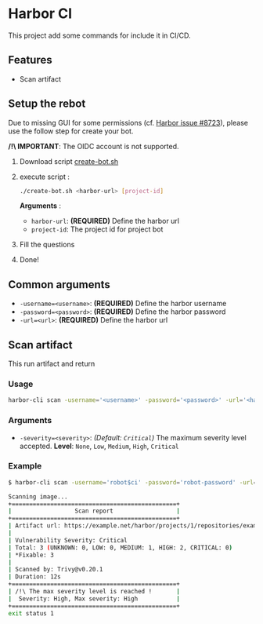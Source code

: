 # Harbor CI

This project add some commands for include it in CI/CD.

## Features

- Scan artifact

## Setup the rebot

Due to missing GUI for some permissions (cf. [Harbor issue #8723](https://github.com/goharbor/harbor/issues/8723)), please use the follow step for create your bot.

**/!\ IMPORTANT**: The OIDC account is not supported.

1. Download script [create-bot.sh](./create-bot.sh)
2. execute script :

   ```sh
   ./create-bot.sh <harbor-url> [project-id]
   ```

   **Arguments** :

   - `harbor-url`: **(REQUIRED)** Define the harbor url
   - `project-id`: The project id for project bot

3. Fill the questions
4. Done!

## Common arguments

- `-username=<username>`: **(REQUIRED)** Define the harbor username
- `-password=<password>`: **(REQUIRED)** Define the harbor password
- `-url=<url>`: **(REQUIRED)** Define the harbor url

## Scan artifact

This run artifact and return

### Usage

```sh
harbor-cli scan -username='<username>' -password='<password>' -url='<harbor-url>' <docker-image>
```

### Arguments

- `-severity=<severity>`: _(Default: `Critical`)_ The maximum severity level accepted.
  **Level**: `None`, `Low`, `Medium`, `High`, `Critical`

### Example

```sh
$ harbor-cli scan -username='robot$ci' -password='robot-password' -url='https://example.net/' -severity=High example/example-repo:latest

Scanning image...
+===============================================+
|                  Scan report                  |
+===============================================+
| Artifact url: https://example.net/harbor/projects/1/repositories/example-repo/artifacts/sha256:50d858e0985ecc7f60418aaf0cc5ab587f42c2570a884095a9e8ccacd0f6545c
|
| Vulnerability Severity: Critical
| Total: 3 (UNKNOWN: 0, LOW: 0, MEDIUM: 1, HIGH: 2, CRITICAL: 0)
| *Fixable: 3
|
| Scanned by: Trivy@v0.20.1
| Duration: 12s
+===============================================+
| /!\ The max severity level is reached !       |
|  Severity: High, Max severity: High           |
+===============================================+
exit status 1
```
